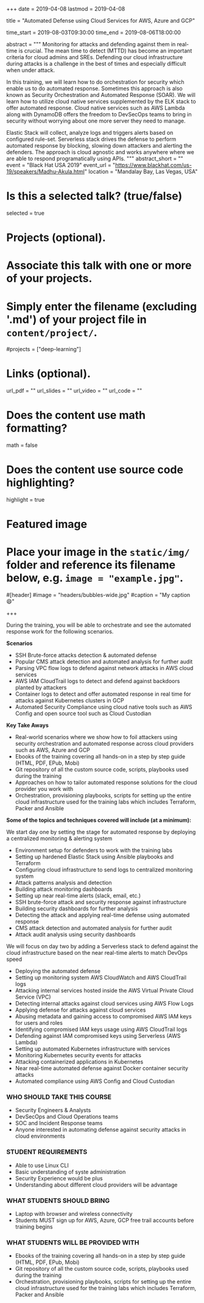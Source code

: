+++
date = 2019-04-08
lastmod = 2019-04-08

title = "Automated Defense using Cloud Services for AWS, Azure and GCP"

time_start = 2019-08-03T09:30:00
time_end = 2019-08-06T18:00:00

abstract = """
Monitoring for attacks and defending against them in real-time is crucial. The mean time to detect (MTTD) has become an important criteria for cloud admins and SREs. Defending our cloud infrastructure during attacks is a challenge in the best of times and especially difficult when under attack.

In this training, we will learn how to do orchestration for security which enable us to do automated response. Sometimes this approach is also known as Security Orchestration and Automated Response (SOAR). 
We will learn how to utilize cloud native services supplemented by the ELK stack to offer automated response. Cloud native services such as AWS Lambda along with DynamoDB offers the freedom to DevSecOps teams to bring in security without worrying about one more server they need to manage.

Elastic Stack will collect, analyze logs and triggers alerts based on configured rule-set. Serverless stack drives the defense to perform automated response by blocking, slowing down attackers and alerting the defenders. The approach is cloud agnostic and works anywhere where we are able to respond programatically using APIs.
"""
abstract_short = ""
event = "Black Hat USA 2019"
event_url = "https://www.blackhat.com/us-19/speakers/Madhu-Akula.html"
location = "Mandalay Bay, Las Vegas, USA"

# Is this a selected talk? (true/false)
selected = true

# Projects (optional).
#   Associate this talk with one or more of your projects.
#   Simply enter the filename (excluding '.md') of your project file in `content/project/`.
#projects = ["deep-learning"]

# Links (optional).
url_pdf = ""
url_slides = ""
url_video = ""
url_code = ""

# Does the content use math formatting?
math = false

# Does the content use source code highlighting?
highlight = true

# Featured image
# Place your image in the `static/img/` folder and reference its filename below, e.g. `image = "example.jpg"`.

#[header]
#image = "headers/bubbles-wide.jpg"
#caption = "My caption :smile:"

+++

During the training, you will be able to orchestrate and see the automated response work for the following scenarios.

**Scenarios**

- SSH Brute-force attacks detection & automated defense
- Popular CMS attack detection and automated analysis for further audit
- Parsing VPC flow logs to defend against network attacks in AWS cloud services
- AWS IAM CloudTrail logs to detect and defend against backdoors planted by attackers
- Container logs to detect and offer automated response in real time for attacks against Kubernetes clusters in GCP
- Automated Security Compliance using cloud native tools such as AWS Config and open source tool such as Cloud Custodian

**Key Take Aways**

- Real-world scenarios where we show how to foil attackers using security orchestration and automated response across cloud providers such as AWS, Azure and GCP
- Ebooks of the training covering all hands-on in a step by step guide (HTML, PDF, EPub, Mobi)
- Git repository of all the custom source code, scripts, playbooks used during the training
- Approaches on how to tailor automated response solutions for the cloud provider you work with
- Orchestration, provisioning playbooks, scripts for setting up the entire cloud infrastructure used for the training labs which includes Terraform, Packer and Ansible

**Some of the topics and techniques covered will include (at a minimum):**

We start day one by setting the stage for automated response by deploying a centralized monitoring & alerting system

- Environment setup for defenders to work with the training labs
- Setting up hardened Elastic Stack using Ansible playbooks and Terraform
- Configuring cloud infrastructure to send logs to centralized monitoring system
- Attack patterns analysis and detection
- Building attack monitoring dashboards
- Setting up near real-time alerts (slack, email, etc.)
- SSH brute-force attack and security response against infrastructure
- Building security dashboards for further analysis
- Detecting the attack and applying real-time defense using automated response
- CMS attack detection and automated analysis for further audit
- Attack audit analysis using security dashboards

We will focus on day two by adding a Serverless stack to defend against the cloud infrastructure based on the near real-time alerts to match DevOps speed

- Deploying the automated defense
- Setting up monitoring system AWS CloudWatch and AWS CloudTrail logs
- Attacking internal services hosted inside the AWS Virtual Private Cloud Service (VPC)
- Detecting internal attacks against cloud services using AWS Flow Logs
- Applying defense for attacks against cloud services
- Abusing metadata and gaining access to compromised AWS IAM keys for users and roles
- Identifying compromised IAM keys usage using AWS CloudTrail logs
- Defending against IAM compromised keys using Serverless (AWS Lambda)
- Setting up automated Kubernetes infrastructure with services
- Monitoring Kubernetes security events for attacks
- Attacking containerized applications in Kubernetes
- Near real-time automated defense against Docker container security attacks
- Automated compliance using AWS Config and Cloud Custodian

### WHO SHOULD TAKE THIS COURSE

- Security Engineers & Analysts
- DevSecOps and Cloud Operations teams
- SOC and Incident Response teams
- Anyone interested in automating defense against security attacks in cloud environments

### STUDENT REQUIREMENTS

- Able to use Linux CLI
- Basic understanding of syste administration
- Security Experience would be plus
- Understanding about different cloud providers will be advantage

### WHAT STUDENTS SHOULD BRING

- Laptop with browser and wireless connectivity
- Students MUST sign up for AWS, Azure, GCP free trail accounts before training begins

### WHAT STUDENTS WILL BE PROVIDED WITH

- Ebooks of the training covering all hands-on in a step by step guide (HTML, PDF, EPub, Mobi)
- Git repository of all the custom source code, scripts, playbooks used during the training
- Orchestration, provisioning playbooks, scripts for setting up the entire cloud infrastructure used for the training labs which includes Terraform, Packer and Ansible